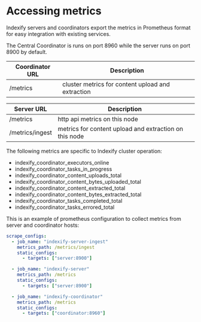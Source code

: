 # Accessing metrics

Indexify servers and coordinators export the metrics in Prometheus format for easy integration with existing services.

The Central Coordinator is runs on port 8960 while the server runs on port 8900 by default.

| Coordinator URL | Description                                       |
| --------------- | ------------------------------------------------- |
| /metrics        | cluster metrics for content upload and extraction |

| Server URL      | Description                                            |
| --------------- | ------------------------------------------------------ |
| /metrics        | http api metrics on this node                          |
| /metrics/ingest | metrics for content upload and extraction on this node |

The following metrics are specific to Indexify cluster operation:

- indexify_coordinator_executors_online
- indexify_coordinator_tasks_in_progress
- indexify_coordinator_content_uploads_total
- indexify_coordinator_content_bytes_uploaded_total
- indexify_coordinator_content_extracted_total
- indexify_coordinator_content_bytes_extracted_total
- indexify_coordinator_tasks_completed_total
- indexify_coordinator_tasks_errored_total

This is an example of prometheus configuration to collect metrics from server and coordinator hosts:

```yaml
scrape_configs:
  - job_name: "indexify-server-ingest"
    metrics_path: /metrics/ingest
    static_configs:
      - targets: ["server:8900"]

  - job_name: "indexify-server"
    metrics_path: /metrics
    static_configs:
      - targets: ["server:8900"]

  - job_name: "indexify-coordinator"
    metrics_path: /metrics
    static_configs:
      - targets: ["coordinator:8960"]
```
